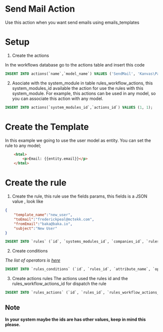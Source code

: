 # Send Mail Action

Use this action when you want send emails using emails_templates

# Setup

1. Create the actions

In the workflows database go to the actions table and insert this code

```sql
INSERT INTO actions(`name`,`model_name`) VALUES ('SendMail', 'Kanvas\Packages\WorkflowsRules\Actions\SendMail');
```

2. Asociate with the system_module in table rules_workflow_actions, this system_modules_id available the action for use the rules with this system_module.
For example, this actions can be used in any model, so you can associate this action with any model.

```sql
INSERT INTO actions(`system_modules_id`,`actions_id`) VALUES (1, 1);
```

# Create the Template
In this example we going to use the user model as entity. You can set the rule to any model;

```html
    <html>
        <p>Email: {{entity.email}}</p>
    </html>
```
# Create the rule

1. Create the rule, this rule use the fields params, this fields is a JSON value , look like 
```json
{
    "template_name":"new_user",
    "toEmail":"frederickpeal@mctekk.com",
    "fromEmail":"baka@baka.io",
    "subject":"New User"
}
```

```sql
INSERT INTO `rules` (`id`, `systems_modules_id`, `companies_id`, `rules_types_id`, `name`, `description`, `pattern`, `params`, `created_at`, `updated_at`, `is_deleted`) VALUES (NULL, '1', '108', '1', 'Send Email', 'This is a Rule for Sent email', '1', '{\r\n    \"template_name\":\"new_user\",\r\n    \"toEmail\":\"frederickpeal@mctekk.com\",\r\n    \"fromEmail\":\"baka@baka.io\",\r\n    \"subject\":\"New User\"\r\n}', '2021-08-18 00:00:00', NULL, '0');
```
2. Create conditions

*The list of operators is [here](https://symfony.com/doc/current/components/expression_language/syntax.html#comparison-operators)*

```sql
INSERT INTO `rules_conditions` (`id`, `rules_id`, `attribute_name`, `operator`, `value`, `is_custom_attriube`, `created_at`, `updated_at`, `is_deleted`) VALUES (NULL, '1', 'id', '>', '1', '0', '2021-08-23 00:00:00', NULL, '0');
```

3. Create actions rules
The actions used the rules id and the rules_workflow_actions_id for dispatch the rule
```sql
INSERT INTO `rules_actions` (`id`, `rules_id`, `rules_workflow_actions_id`, `created_at`, `updated_at`, `is_deleted`) VALUES (NULL, '1', '1', '2021-05-14 17:40:43', NULL, '0');
```


## Note

<b>In your system maybe the ids are has other values, keep in mind this please.<b>
